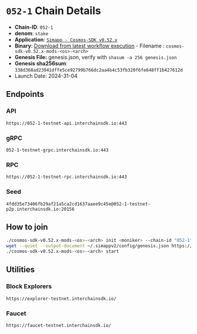 
# `052-1` Chain Details

* **Chain-ID**: `052-1`
* **denom**: `stake`
* **Application**: [`Simapp - Cosmos-SDK v0.52.x`](https://github.com/cosmos/cosmos-sdk/tree/release/v0.52.x/simapp)
* **Binary**: [Download from latest workflow execution](https://github.com/cosmos/nightly-stack/actions/workflows/nightlies-scheduled.yaml) - Filename : `cosmos-sdk-v0.52.x-mods-<os>-<arch>`
* **Genesis File:**  genesis.json, verify with `shasum -a 256 genesis.json`
* **Genesis sha256sum**: `338d368ad23941dffe5ce92799b766dc2aa4b4c53fb320f6fe648ff1b427612d`
* Launch Date: 2024-31-04

## Endpoints

### API

`https://052-1-testnet-api.interchainsdk.io:443`


### gRPC

`052-1-testnet-grpc.interchainsdk.io:443`


### RPC

`https://052-1-testnet-rpc.interchainsdk.io:443`


### Seed

`4fdd35e73406fb29af21a5ca2cd1637aaee9c45e@052-1-testnet-p2p.interchainsdk.io:20156`


## How to join

```bash
./cosmos-sdk-v0.52.x-mods-<os>-<arch> init <moniker> --chain-id "052-1"
wget --quiet --output-document ~/.simappv2/config/genesis.json https://raw.githubusercontent.com/cosmos/nightly-stack/refs/heads/main/long-lived-testnets/052-1/genesis.json
./cosmos-sdk-v0.52.x-mods-<os>-<arch> start
```


## Utilities

### Block Explorers

`https://explorer-testnet.interchainsdk.io/`


### Faucet

`https://faucet-testnet.interchainsdk.io/`
